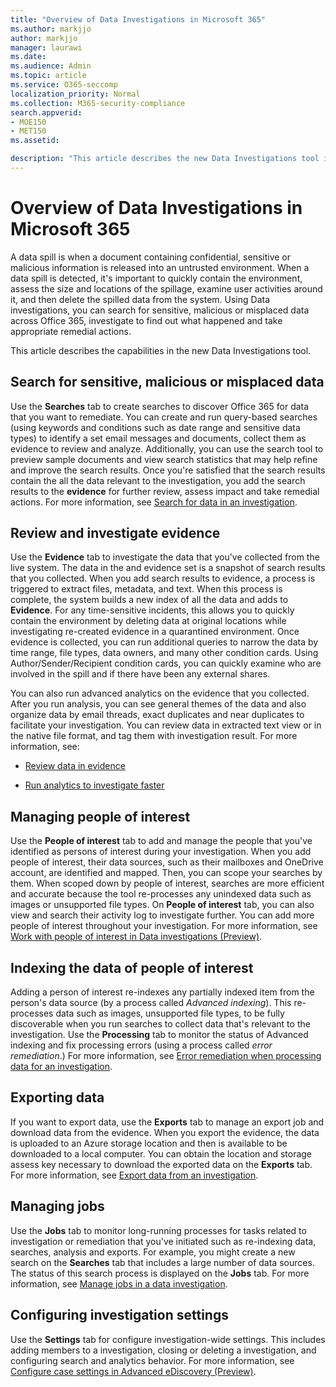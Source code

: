```yaml
---
title: "Overview of Data Investigations in Microsoft 365"
ms.author: markjjo
author: markjjo
manager: laurawi
ms.date: 
ms.audience: Admin
ms.topic: article
ms.service: O365-seccomp
localization_priority: Normal
ms.collection: M365-security-compliance 
search.appverid: 
- MOE150
- MET150
ms.assetid: 

description: "This article describes the new Data Investigations tool in Microsoft 365."
---
```


# Overview of Data Investigations in Microsoft 365

A data spill is when a document containing confidential, sensitive or malicious information is released into an untrusted environment. When a data spill is detected, it's important to quickly contain the environment, assess the size and locations of the spillage, examine user activities around it, and then delete the spilled data from the system. Using Data investigations, you can search for sensitive, malicious or misplaced data across Office 365, investigate to find out what happened and take appropriate remedial actions.  

This article describes the capabilities in the new Data Investigations tool.

## Search for sensitive, malicious or misplaced data

Use the **Searches** tab to create searches to discover Office 365 for data that you want to remediate. You can create and run query-based searches (using keywords and conditions such as date range and sensitive data types) to identify a set email messages and documents, collect them as evidence to review and analyze. Additionally, you can use the search tool to preview sample documents and view search statistics that may help refine and improve the search results. Once you're satisfied that the search results contain the all the data relevant to the investigation, you add the search results to the **evidence** for further review, assess impact and take remedial actions. For more information, see [Search for data in an investigation](search-for-data.md).

## Review and investigate evidence

Use the **Evidence** tab to investigate the data that you've collected from the live system. The data in the and evidence set is a snapshot of search results that you collected. When you add search results to evidence, a process is triggered to extract files, metadata, and text. When this process is complete, the system builds a new index of all the data and adds to **Evidence**. For any time-sensitive incidents, this allows you to quickly contain the environment by deleting data at original locations while investigating re-created evidence in a quarantined environment. Once evidence is collected, you can run additional queries to narrow the data by time range, file types, data owners, and many other condition cards. Using Author/Sender/Recipient condition cards, you can quickly examine who are involved in the spill and if there have been any external shares. 

You can also run advanced analytics on the evidence that you collected. After you run analysis, you can see general themes of the data and also organize data by email threads, exact duplicates and near duplicates to facilitate your investigation. You can review data in extracted text view or in the native file format, and tag them with investigation result. For more information, see:

  - [Review data in evidence](review-data-in-evidence.md)

  - [Run analytics to investigate faster](run-analytics-to-investigate-faster.md)


## Managing people of interest

Use the **People of interest** tab to add and manage the people that you've identified as persons of interest during your investigation. When you add people of interest, their data sources, such as their mailboxes and OneDrive account, are identified and mapped. Then, you can scope your searches by them. When scoped down by people of interest, searches are more efficient and accurate because the tool re-processes any unindexed data such as images or unsupported file types. On **People of interest** tab, you can also view and search their activity log to investigate further. You can add more people of interest throughout your investigation. For more information, see [Work with people of interest in Data investigations (Preview)](manage-people-of-interest.md).

## Indexing the data of people of interest

Adding a person of interest re-indexes any partially indexed item from the person's data source (by a process called *Advanced indexing*). This re-processes data such as images, unsupported file types, to be fully discoverable when you run searches to collect data that's relevant to the investigation. Use the **Processing** tab to monitor the status of Advanced indexing and fix processing errors (using a process called *error remediation*.) For more information, see [Error remediation when processing data for an investigation](error-remediation.md).

## Exporting data

If you want to export data, use the **Exports** tab to manage an export job and download data from the evidence. When you export the evidence, the data is uploaded to an Azure storage location and then is available to be downloaded to a local computer. You can obtain the location and storage assess key necessary to download the exported data on the **Exports** tab. For more information, see [Export data from an investigation](export-data.md).

## Managing jobs

Use the **Jobs** tab to monitor long-running processes for tasks related to investigation or remediation that you've initiated such as re-indexing data, searches, analysis and exports. For example, you might create a new search on the **Searches** tab that includes a large number of data sources. The status of this search process is displayed on the **Jobs** tab. For more information, see [Manage jobs in a data investigation](manage-jobs.md).

## Configuring investigation settings

Use the **Settings** tab for configure investigation-wide settings. This includes adding members to a investigation, closing or deleting a investigation, and configuring search and analytics behavior. For more information, see [Configure case settings in Advanced eDiscovery (Preview)](configure-settings-datainvestigations.md).

